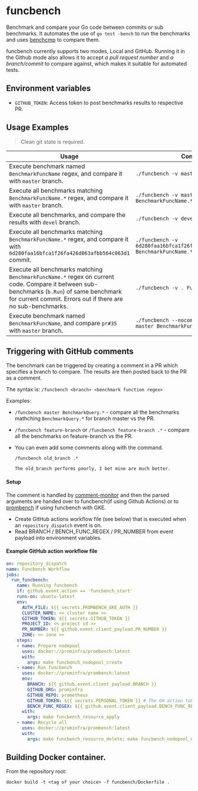 # funcbench

Benchmark and compare your Go code between commits or sub benchmarks. It automates the use of `go test -bench` to run the benchmarks and uses [benchcmp](https://godoc.org/golang.org/x/tools/cmd/benchcmp) to compare them.

funcbench currently supports two modes, Local and GitHub. Running it in the Github mode also allows it to accept *a pull request number* and *a branch/commit* to compare against, which makes it suitable for automated tests.

## Environment variables

- `GITHUB_TOKEN`: Access token to post benchmarks results to respective PR.

## Usage Examples

> Clean git state is required.

|Usage|Command|
|--|--|
|Execute benchmark named `BenchmarkFuncName` regex, and compare it with `master` branch. | ``` ./funcbench -v master BenchmarkFuncName ``` |
|Execute all benchmarks matching `BenchmarkFuncName.*` regex, and compare it with `master` branch.|```./funcbench -v master BenchmarkFuncName.*```|
|Execute all benchmarks, and compare the results with `devel` branch.|```./funcbench -v devel . ```|
|Execute all benchmarks matching `BenchmarkFuncName.*` regex, and compare it with `6d280faa16bfca1f26fa426d863afbb564c063d1` commit.|```./funcbench -v 6d280faa16bfca1f26fa426d863afbb564c063d1 BenchmarkFuncName.*```|
|Execute all benchmarks matching `BenchmarkFuncName.*` regex on current code. Compare it between sub-benchmarks (`b.Run`) of same benchmark for current commit. Errors out if there are no sub-benchmarks.|```./funcbench -v . FuncName.*```|
|Execute benchmark named `BenchmarkFuncName`, and compare `pr#35` with `master` branch.|```./funcbench --nocomment --github-pr="35" master BenchmarkFuncName```|

## Triggering with GitHub comments

The benchmark can be triggered by creating a comment in a PR which specifies a branch to compare. The results are then posted back to the PR as a comment.

The syntax is: `/funcbench <branch> <benchmark function regex>`

Examples:

* `/funcbench master BenchmarkQuery.*` - compare all the benchmarks mathching `BenchmarkQuery.*` for branch master vs the PR.

* `/funcbench feature-branch` or `/funcbench feature-branch .*` - compare all the benchmarks on feature-branch vs the PR.

* You can even add some comments along with the command.
    ```
    /funcbench old_branch .*

    The old_branch performs poorly, I bet mine are much better.
    ```

#### Setup

The comment is handled by [comment-monitor](https://github.com/prometheus/test-infra/tree/master/tools/commentMonitor) and then the parsed arguments are handed over to funcbench(if using Github Actions) or to [prombench](https://github.com/prometheus/test-infra/tree/master/prombench) if using funcbench with GKE.

- Create GitHub actions workflow file (see below) that is executed when an `repository_dispatch` event is on.
- Read BRANCH / BENCH_FUNC_REGEX / PR_NUMBER from event payload into environment variables.

#### Example GitHub action workflow file

```yaml
on: repository_dispatch
name: Funcbench Workflow
jobs:
  run_funcbench:
    name: Running funcbench
    if: github.event.action == 'funcbench_start'
    runs-on: ubuntu-latest
    env:
      AUTH_FILE: ${{ secrets.PROMBENCH_GKE_AUTH }}
      CLUSTER_NAME: << cluster name >>
      GITHUB_TOKEN: ${{ secrets.GITHUB_TOKEN }}
      PROJECT_ID: << project id >>
      PR_NUMBER: ${{ github.event.client_payload.PR_NUMBER }}
      ZONE: << zone >>
    steps:
    - name: Prepare nodepool
      uses: docker://prominfra/prombench:latest
      with:
        args: make funcbench_nodepool_create
    - name: Run funcbench
      uses: docker://prominfra/prombench:latest
      env:
        BRANCH: ${{ github.event.client_payload.BRANCH }}
        GITHUB_ORG: prominfra
        GITHUB_REPO: prometheus
        GITHUB_TOKEN: ${{ secrets.PERSONAL_TOKEN }} # The GH action token lasts up to 60min so using PERSONAL_TOKEN guarantees that can post back the results even when the bench tests takes longer.
        BENCH_FUNC_REGEX: ${{ github.event.client_payload.BENCH_FUNC_REGEX }}
      with:
        args: make funcbench_resource_apply
    - name: Recycle all
      uses: docker://prominfra/prombench:latest
      with:
        args: make funcbench_resource_delete; make funcbench_nodepool_delete
```

## Building Docker container.

From the repository root:

`docker build -t <tag of your choice> -f funcbench/Dockerfile .`
